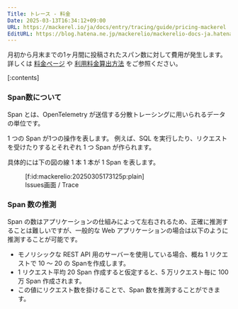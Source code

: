 ```yaml
---
Title: トレース - 料金
Date: 2025-03-13T16:34:12+09:00
URL: https://mackerel.io/ja/docs/entry/tracing/guide/pricing-mackerel
EditURL: https://blog.hatena.ne.jp/mackerelio/mackerelio-docs-ja.hatenablog.mackerel.io/atom/entry/6802418398333959028
---
```


月初から月末までの1ヶ月間に投稿されたスパン数に対して費用が発生します。詳しくは [料金ページ](https://ja.mackerel.io/pricing) や [利用料金算出方法](https://support.mackerel.io/hc/ja/articles/31304727432729-%E5%88%A9%E7%94%A8%E6%96%99%E9%87%91%E7%AE%97%E5%87%BA%E6%96%B9%E6%B3%95) をご参照ください。

[:contents]

### Span数について

Span とは、OpenTelemetry が送信する分散トレーシングに用いられるデータの単位です。

1 つの Span が1つの操作を表します。
例えば、SQL を実行したり、リクエストを受けたりするとそれぞれ 1 つ Span が作られます。

具体的には下の図の線 1 本 1 本が 1 Span を表します。

<figure class="figure-image figure-image-fotolife" title="Issues画面 / Trace">[f:id:mackerelio:20250305173125p:plain]<figcaption>Issues画面 / Trace</figcaption></figure>

### Span 数の推測

Span の数はアプリケーションの仕組みによって左右されるため、正確に推測することは難しいですが、一般的な Web アプリケーションの場合は以下のように推測することが可能です。

* モノリシックな REST API 用のサーバーを使用している場合、概ね 1 リクエストで 10 〜 20 の Spanを作成します。
* 1 リクエスト平均 20 Span 作成すると仮定すると、5 万リクエスト毎に 100 万 Span 作成されます。
* この値にリクエスト数を掛けることで、Span 数を推測することができます。

